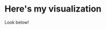 # Here's my visualization 

Look below!
<div class="flourish-embed flourish-chart" data-src="visualisation/11113080"><script src="https://public.flourish.studio/resources/embed.js"></script></div>
